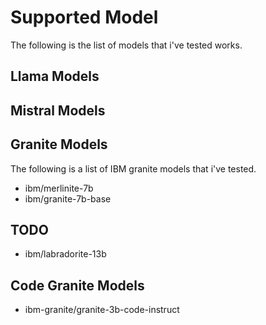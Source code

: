 # Supported Model
The following is the list of models that i've tested works.

## Llama Models

## Mistral Models

## Granite Models
The following is a list of IBM granite models that i've tested.

- ibm/merlinite-7b
- ibm/granite-7b-base

## TODO

- ibm/labradorite-13b


## Code Granite Models

- ibm-granite/granite-3b-code-instruct